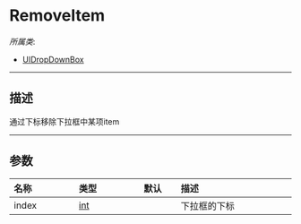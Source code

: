# RemoveItem

*所属类*:
* [UIDropDownBox](/Api/Classes/Scene/UIDropDownBox.md)
------------------------------------------------------------------------------------------
## 描述

通过下标移除下拉框中某项item

------------------------------------------------------------------------------------------
## 参数

|<div style="width:100px">名称</div>|<div style="width:100px">类型</div>|<div style="width:50px">默认</div>|<div style="width:350px">描述</div>|
|:---|:---|:---|:---|
|index|[int](/Api/DataType/Number.md)||下拉框的下标|
